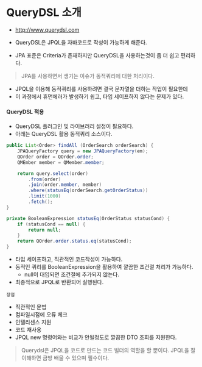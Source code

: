 # QueryDSL 소개
- http://www.querydsl.com

- QueryDSL은 JPQL을 자바코드로 작성이 가능하게 해준다.
- JPA 표준은 Criteria가 존재하지만 QueryDSL을 사용하는것이 좀 더 쉽고 편리하다.

> JPA를 사용하면서 생기는 이슈가 동적쿼리에 대한 처리이다.

- JPQL을 이용해 동적쿼리를 사용하려면 결국 문자열을 더하는 작업이 필요한데
- 이 과정에서 휴먼에러가 발생하기 쉽고, 타입 세이프하지 않다는 문제가 있다.


#### QueryDSL 적용
- QueryDSL 플러그인 및 라이브러리 설정이 필요하다.
- 아래는 QueryDSL 활용 동적쿼리 소스이다.

```java
public List<Order> findAll (OrderSearch orderSearch) {
    JPAQueryFactory query = new JPAQueryFactory(em);
    QOrder order = QOrder.order;
    QMEmber member = QMember.member;

    return query.select(order)
        .from(order)
        .join(order.member, member)
        .where(statusEq(orderSearch.getOrderStatus))
        .limit(1000)
        .fetch();
}

private BooleanExpression statusEq(OrderStatus statusCond) {
    if (statusCond == null) {
        return null;
    }
    return QOrder.order.status.eq(statusCond);
}
```

- 타입 세이프하고, 직관적인 코드작성이 가능하다.
- 동적인 쿼리를 BooleanExpression을 활용하여 깔끔한 조건절 처리가 가능하다.
    - null이 대입되면 조건절에 추가되지 않는다.
- 최종적으로 JPQL로 반환되어 실행된다.

`장점`
- 직관적인 문법
- 컴파일시점에 오류 체크
- 인텔리센스 지원
- 코드 재사용
- JPQL new 명령어와는 비교가 안될정도로 깔끔한 DTO 조회를 지원한다.

> Querydsl은 JPQL을 코드로 만드는 코드 빌더의 역할을 할 뿐이다. JPQL을 잘 이해하면 금방 배울 수 있으며 필수이다.
